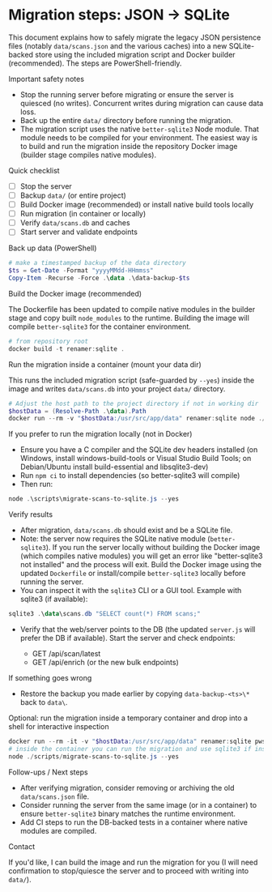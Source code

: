 Migration steps: JSON -> SQLite
=================================

This document explains how to safely migrate the legacy JSON persistence files (notably `data/scans.json` and the various caches) into a new SQLite-backed store using the included migration script and Docker builder (recommended). The steps are PowerShell-friendly.

Important safety notes
- Stop the running server before migrating or ensure the server is quiesced (no writes). Concurrent writes during migration can cause data loss.
- Back up the entire `data/` directory before running the migration.
- The migration script uses the native `better-sqlite3` Node module. That module needs to be compiled for your environment. The easiest way is to build and run the migration inside the repository Docker image (builder stage compiles native modules).

Quick checklist
- [ ] Stop the server
- [ ] Backup `data/` (or entire project)
- [ ] Build Docker image (recommended) or install native build tools locally
- [ ] Run migration (in container or locally)
- [ ] Verify `data/scans.db` and caches
- [ ] Start server and validate endpoints

Back up data (PowerShell)

```powershell
# make a timestamped backup of the data directory
$ts = Get-Date -Format "yyyyMMdd-HHmmss"
Copy-Item -Recurse -Force .\data .\data-backup-$ts
```

Build the Docker image (recommended)

The Dockerfile has been updated to compile native modules in the builder stage and copy built `node_modules` to the runtime. Building the image will compile `better-sqlite3` for the container environment.

```powershell
# from repository root
docker build -t renamer:sqlite .
```

Run the migration inside a container (mount your data dir)

This runs the included migration script (safe-guarded by `--yes`) inside the image and writes `data/scans.db` into your project `data/` directory.

```powershell
# Adjust the host path to the project directory if not in working dir
$hostData = (Resolve-Path .\data).Path
docker run --rm -v "$hostData:/usr/src/app/data" renamer:sqlite node ./scripts/migrate-scans-to-sqlite.js --yes
```

If you prefer to run the migration locally (not in Docker)

- Ensure you have a C compiler and the SQLite dev headers installed (on Windows, install windows-build-tools or Visual Studio Build Tools; on Debian/Ubuntu install build-essential and libsqlite3-dev)
- Run `npm ci` to install dependencies (so better-sqlite3 will compile)
- Then run:

```powershell
node .\scripts\migrate-scans-to-sqlite.js --yes
```

Verify results

- After migration, `data/scans.db` should exist and be a SQLite file.
 - Note: the server now requires the SQLite native module (`better-sqlite3`). If you run the server locally without building the Docker image (which compiles native modules) you will get an error like "better-sqlite3 not installed" and the process will exit. Build the Docker image using the updated `Dockerfile` or install/compile `better-sqlite3` locally before running the server.
- You can inspect it with the `sqlite3` CLI or a GUI tool. Example with sqlite3 (if available):

```powershell
sqlite3 .\data\scans.db "SELECT count(*) FROM scans;"
```

- Verify that the web/server points to the DB (the updated `server.js` will prefer the DB if available). Start the server and check endpoints:

  - GET /api/scan/latest
  - GET /api/enrich (or the new bulk endpoints)

If something goes wrong

- Restore the backup you made earlier by copying `data-backup-<ts>\*` back to `data\`.

Optional: run the migration inside a temporary container and drop into a shell for interactive inspection

```powershell
docker run --rm -it -v "$hostData:/usr/src/app/data" renamer:sqlite pwsh
# inside the container you can run the migration and use sqlite3 if installed
node ./scripts/migrate-scans-to-sqlite.js --yes
```

Follow-ups / Next steps

- After verifying migration, consider removing or archiving the old `data/scans.json` file.
- Consider running the server from the same image (or in a container) to ensure `better-sqlite3` binary matches the runtime environment.
- Add CI steps to run the DB-backed tests in a container where native modules are compiled.

Contact

If you'd like, I can build the image and run the migration for you (I will need confirmation to stop/quiesce the server and to proceed with writing into `data/`).
